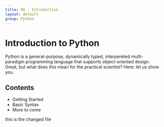 ```yaml
---
title: 00 - Introduction
layout: default
group: Python
---
```


Introduction to Python
======================

Python is a general-purpose, dynamically typed, interpereted multi-paradigm
programming language that supports object-oriented design. Great, but what does
this mean for the practical scientist? Here: let us show you.

## Contents

 * Getting Started
 * Basic Syntax
 * More to come

this is the changed file
